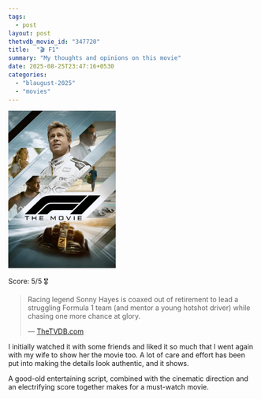 ```yaml
---
tags:
  - post
layout: post
thetvdb_movie_id: "347720"
title:  "🎬 F1"
summary: "My thoughts and opinions on this movie"
date: 2025-08-25T23:47:16+0530
categories: 
  - "blaugust-2025"
  - "movies"
---
```


<img alt="Poster of the movie F1" src="/assets/images/movies/f1-poster.webp" style="width: fit-content; height: 320px;" /> <br />

Score: 5/5 🎖

> Racing legend Sonny Hayes is coaxed out of retirement to lead a struggling Formula 1 team (and mentor a young hotshot driver) while chasing one more chance at glory.
>
> — [TheTVDB.com](https://thetvdb.com/movies/347720-apex)

I initially watched it with some friends and liked it so much that I went again with my wife to show her the movie too. A lot of care and effort has been put into making the details look authentic, and it shows.

A good-old entertaining script, combined with the cinematic direction and an electrifying score together makes for a must-watch movie.
